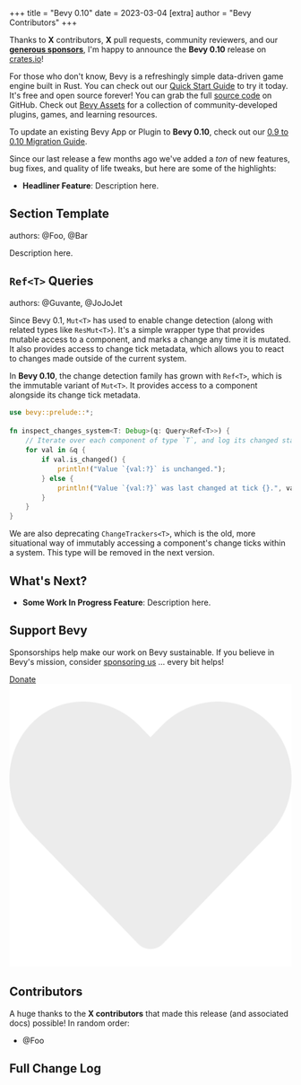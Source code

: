 +++
title = "Bevy 0.10"
date = 2023-03-04
[extra]
author = "Bevy Contributors"
+++

Thanks to **X** contributors, **X** pull requests, community reviewers, and our [**generous sponsors**](/community/donate), I'm happy to announce the **Bevy 0.10** release on [crates.io](https://crates.io/crates/bevy)!

For those who don't know, Bevy is a refreshingly simple data-driven game engine built in Rust. You can check out our [Quick Start Guide](/learn/book/getting-started/) to try it today. It's free and open source forever! You can grab the full [source code](https://github.com/bevyengine/bevy) on GitHub. Check out [Bevy Assets](https://bevyengine.org/assets) for a collection of community-developed plugins, games, and learning resources.

To update an existing Bevy App or Plugin to **Bevy 0.10**, check out our [0.9 to 0.10 Migration Guide](/learn/book/migration-guides/0.9-0.10/).

Since our last release a few months ago we've added a _ton_ of new features, bug fixes, and quality of life tweaks, but here are some of the highlights:

<!-- more -->

* **Headliner Feature**: Description here.

## Section Template

<div class="release-feature-authors">authors: @Foo, @Bar</div>

Description here.

## `Ref<T>` Queries

<div class="release-feature-authors">authors: @Guvante, @JoJoJet</div>

Since Bevy 0.1, `Mut<T>` has used to enable change detection (along with related types like `ResMut<T>`). It's a simple wrapper type that provides mutable access to a component, and marks a change any time it is mutated. It also provides access to change tick metadata, which allows you to react to changes made outside of the current system.

In **Bevy 0.10**, the change detection family has grown with `Ref<T>`, which is the immutable variant of `Mut<T>`. It provides access to a component alongside its change tick metadata.

```rust
use bevy::prelude::*;

fn inspect_changes_system<T: Debug>(q: Query<Ref<T>>) {
    // Iterate over each component of type `T`, and log its changed status.
    for val in &q {
        if val.is_changed() {
            println!("Value `{val:?}` is unchanged.");
        } else {
            println!("Value `{val:?}` was last changed at tick {}.", val.last_changed());
        }
    }
}
```

We are also deprecating `ChangeTrackers<T>`, which is the old, more situational way of immutably accessing a component's change ticks within a system. This type will be removed in the next version.

## What's Next?

* **Some Work In Progress Feature**: Description here.

## Support Bevy

Sponsorships help make our work on Bevy sustainable. If you believe in Bevy's mission, consider [sponsoring us](Bevy ) ... every bit helps!

<a class="button button--pink header__cta" href="/community/donate">Donate <img class="button__icon" src="/assets/heart.svg" alt="heart icon"></a>

## Contributors

A huge thanks to the **X contributors** that made this release (and associated docs) possible! In random order:

* @Foo

## Full Change Log
